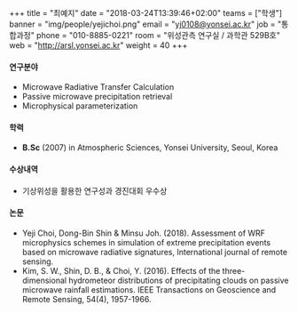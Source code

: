 +++
title = "최예지"
date = "2018-03-24T13:39:46+02:00"
teams = ["학생"]
banner = "img/people/yejichoi.png"
email = "yj0108@yonsei.ac.kr"
job = "통합과정"
phone = "010-8885-0221"
room = "위성관측 연구실 / 과학관 529B호"
web = "http://arsl.yonsei.ac.kr"
weight = 40
+++

#### 연구분야
+ Microwave Radiative Transfer Calculation
+ Passive microwave precipitation retrieval
+ Microphysical parameterization

#### 학력
 + **B.Sc** (2007) in Atmospheric Sciences, Yonsei University, Seoul, Korea

#### 수상내역
 + 기상위성을 활용한 연구성과 경진대회 우수상


#### 논문
+ Yeji Choi, Dong-Bin Shin & Minsu Joh. (2018). Assessment of WRF microphysics schemes in simulation of extreme precipitation events based on microwave radiative signatures, International journal of remote sensing. 
+ Kim, S. W., Shin, D. B., & Choi, Y. (2016). Effects of the three-dimensional hydrometeor distributions of precipitating clouds on passive microwave rainfall estimations. IEEE Transactions on Geoscience and Remote Sensing, 54(4), 1957-1966.
